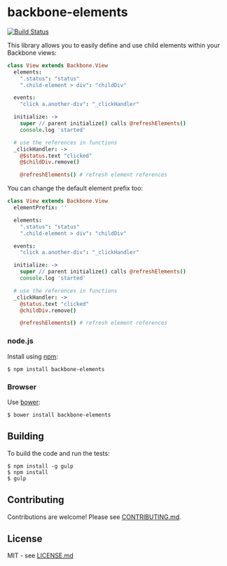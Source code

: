 # backbone-elements

[![Build Status](https://secure.travis-ci.org/hiddentao/backbone-elements.png)](http://travis-ci.org/hiddentao/backbone-elements)

This library allows you to easily define and use child elements within your Backbone views:

```coffee
class View extends Backbone.View
  elements:
    ".status": "status"
    ".child-element > div": "childDiv"

  events:
    "click a.another-div": "_clickHandler"

  initialize: ->
    super // parent initialize() calls @refreshElements()
    console.log 'started'

  # use the references in functions
  _clickHandler: ->
    @$status.text "clicked"
    @$childDiv.remove()

    @refreshElements() # refresh element references
```

You can change the default element prefix too:


```coffee
class View extends Backbone.View
  elementPrefix: ''

  elements:
    ".status": "status"
    ".child-element > div": "childDiv"

  events:
    "click a.another-div": "_clickHandler"

  initialize: ->
    super // parent initialize() calls @refreshElements()
    console.log 'started'

  # use the references in functions
  _clickHandler: ->
    @status.text "clicked"
    @childDiv.remove()

    @refreshElements() # refresh element references
```

### node.js

Install using [npm](http://npmjs.org/):

    $ npm install backbone-elements

### Browser

Use [bower](https://github.com/bower/bower):

    $ bower install backbone-elements

## Building

To build the code and run the tests:

    $ npm install -g gulp
    $ npm install
    $ gulp


## Contributing

Contributions are welcome! Please see [CONTRIBUTING.md](https://github.com/hiddentao/backbone-elements/blob/master/CONTRIBUTING.md).


## License

MIT - see [LICENSE.md](https://github.com/hiddentao/backbone-elements/blob/master/LICENSE.md)

